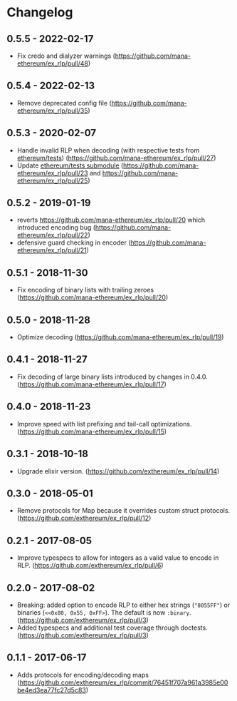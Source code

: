 # Changelog

## 0.5.5 - 2022-02-17
* Fix credo and dialyzer warnings (https://github.com/mana-ethereum/ex_rlp/pull/48)

## 0.5.4 - 2022-02-13
* Remove deprecated config file (https://github.com/mana-ethereum/ex_rlp/pull/35)

## 0.5.3 - 2020-02-07
* Handle invalid RLP when decoding (with respective tests from [ethereum/tests](https://github.com/ethereum/tests/blob/develop/RLPTests/invalidRLPTest.json)) (https://github.com/mana-ethereum/ex_rlp/pull/27)
* Update [ethereum/tests submodule](https://github.com/ethereum/tests) (https://github.com/mana-ethereum/ex_rlp/pull/23 and https://github.com/mana-ethereum/ex_rlp/pull/25)

## 0.5.2 - 2019-01-19
* reverts https://github.com/mana-ethereum/ex_rlp/pull/20 which introduced encoding bug (https://github.com/mana-ethereum/ex_rlp/pull/22)
* defensive guard checking in encoder (https://github.com/mana-ethereum/ex_rlp/pull/21)

## 0.5.1 - 2018-11-30
* Fix encoding of binary lists with trailing zeroes (https://github.com/mana-ethereum/ex_rlp/pull/20)

## 0.5.0 - 2018-11-28
* Optimize decoding (https://github.com/mana-ethereum/ex_rlp/pull/19)

## 0.4.1 - 2018-11-27
* Fix decoding of large binary lists introduced by changes in 0.4.0. (https://github.com/mana-ethereum/ex_rlp/pull/17)

## 0.4.0 - 2018-11-23
* Improve speed with list prefixing and tail-call optimizations. (https://github.com/mana-ethereum/ex_rlp/pull/15)

## 0.3.1 - 2018-10-18
* Upgrade elixir version. (https://github.com/exthereum/ex_rlp/pull/14)

## 0.3.0 - 2018-05-01
* Remove protocols for Map because it overrides custom struct protocols. (https://github.com/exthereum/ex_rlp/pull/12)

## 0.2.1 - 2017-08-05
* Improve typespecs to allow for integers as a valid value to encode in RLP. (https://github.com/exthereum/ex_rlp/pull/6)

## 0.2.0 - 2017-08-02
* Breaking: added option to encode RLP to either hex strings (`"8055FF"`) or binaries (`<<0x80, 0x55, 0xFF>`). The default is now `:binary`. (https://github.com/exthereum/ex_rlp/pull/3)
* Added typespecs and additional test coverage through doctests. (https://github.com/exthereum/ex_rlp/pull/3)

## 0.1.1 - 2017-06-17
* Adds protocols for encoding/decoding maps (https://github.com/exthereum/ex_rlp/commit/76451f707a961a3985e00be4ed3ea77fc27d5c83)
